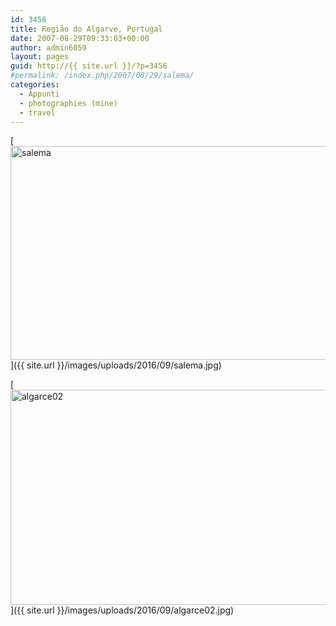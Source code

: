 ```yaml
---
id: 3456
title: Região do Algarve, Portugal
date: 2007-08-29T09:33:03+00:00
author: admin6059
layout: pages
guid: http://{{ site.url }}/?p=3456
#permalink: /index.php/2007/08/29/salema/
categories:
  - Appunti
  - photographies (mine)
  - travel
---
```

[<img class="aligncenter wp-image-3457" src="{{ site.url }}/images/uploads/2016/09/salema.jpg" alt="salema" width="550" height="342" srcset="{{ site.url }}/images/uploads/2016/09/salema.jpg 650w, {{ site.url }}/images/uploads/2016/09/salema-300x186.jpg 300w" sizes="(max-width: 550px) 100vw, 550px" />]({{ site.url }}/images/uploads/2016/09/salema.jpg)

[<img class="aligncenter wp-image-3474" src="{{ site.url }}/images/uploads/2016/09/algarce02.jpg" alt="algarce02" width="550" height="344" srcset="{{ site.url }}/images/uploads/2016/09/algarce02.jpg 650w, {{ site.url }}/images/uploads/2016/09/algarce02-300x187.jpg 300w" sizes="(max-width: 550px) 100vw, 550px" />]({{ site.url }}/images/uploads/2016/09/algarce02.jpg)